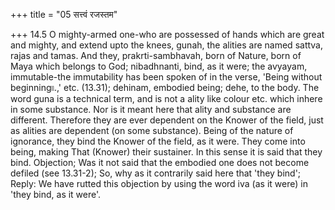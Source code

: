 +++
title = "05 सत्त्वं रजस्तम"

+++
14.5 O mighty-armed one-who are possessed of hands which are great and
mighty, and extend upto the knees, gunah, the alities are named sattva,
rajas and tamas. And they, prakrti-sambhavah, born of Nature, born of
Maya which belongs to God; nibadhnanti, bind, as it were; the avyayam,
immutable-the immutability has been spoken of in the verse, 'Being
without beginning৷৷.,' etc. (13.31); dehinam, embodied being; dehe, to
the body. The word guna is a technical term, and is not a ality like
colour etc. which inhere in some substance. Nor is it meant here that
ality and substance are different. Therefore they are ever dependent on
the Knower of the field, just as alities are dependent (on some
substance). Being of the nature of ignorance, they bind the Knower of
the field, as it were. They come into being, making That (Knower) their
sustainer. In this sense it is said that they bind. Objection; Was it
not said that the embodied one does not become defiled (see 13.31-2);
So, why as it contrarily said here that 'they bind'; Reply: We have
rutted this objection by using the word iva (as it were) in 'they bind,
as it were'.
